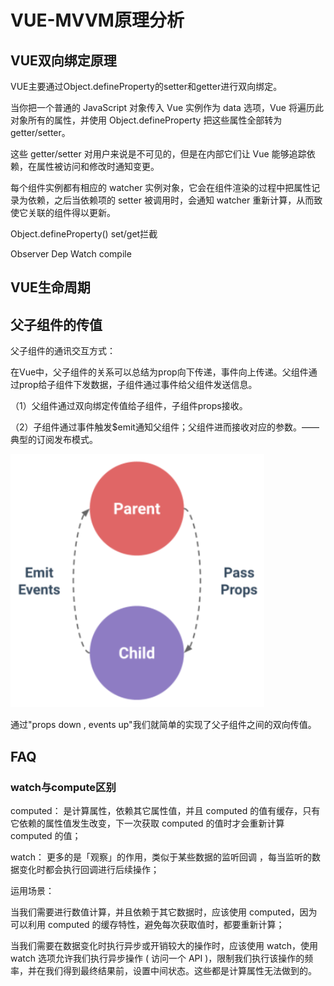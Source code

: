 # VUE-MVVM原理分析

## VUE双向绑定原理

VUE主要通过Object.defineProperty的setter和getter进行双向绑定。

当你把一个普通的 JavaScript 对象传入 Vue 实例作为 data 选项，Vue 将遍历此对象所有的属性，并使用 Object.defineProperty 把这些属性全部转为 getter/setter。

这些 getter/setter 对用户来说是不可见的，但是在内部它们让 Vue 能够追踪依赖，在属性被访问和修改时通知变更。

每个组件实例都有相应的 watcher 实例对象，它会在组件渲染的过程中把属性记录为依赖，之后当依赖项的 setter 被调用时，会通知 watcher 重新计算，从而致使它关联的组件得以更新。

Object.defineProperty()
set/get拦截

Observer
Dep
Watch
compile

## VUE生命周期


## 父子组件的传值

父子组件的通讯交互方式：

在Vue中，父子组件的关系可以总结为prop向下传递，事件向上传递。父组件通过prop给子组件下发数据，子组件通过事件给父组件发送信息。

（1）父组件通过双向绑定传值给子组件，子组件props接收。

（2）子组件通过事件触发$emit通知父组件；父组件进而接收对应的参数。—— 典型的订阅发布模式。

![父子组件的传值原理图](/img/parent-child.png)

通过"props down , events up"我们就简单的实现了父子组件之间的双向传值。

## FAQ 

### watch与compute区别

computed： 是计算属性，依赖其它属性值，并且 computed 的值有缓存，只有它依赖的属性值发生改变，下一次获取 computed 的值时才会重新计算 computed 的值；

watch： 更多的是「观察」的作用，类似于某些数据的监听回调 ，每当监听的数据变化时都会执行回调进行后续操作；

运用场景：

当我们需要进行数值计算，并且依赖于其它数据时，应该使用 computed，因为可以利用 computed 的缓存特性，避免每次获取值时，都要重新计算；

当我们需要在数据变化时执行异步或开销较大的操作时，应该使用 watch，使用 watch 选项允许我们执行异步操作 ( 访问一个 API )，限制我们执行该操作的频率，并在我们得到最终结果前，设置中间状态。这些都是计算属性无法做到的。